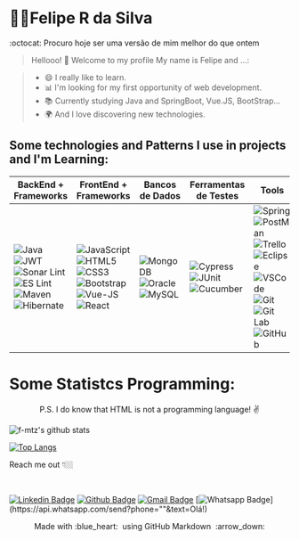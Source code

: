 

# 👨‍💻Felipe R da Silva

:octocat: Procuro hoje ser uma versão de mim melhor do que ontem


> Hellooo! 👋 Welcome to my profile
My name is Felipe and ...:

 > - 😄 I really like to learn. 
 > - 📊 I'm looking for my first opportunity of web development. 
 > - 📚 Currently studying Java and SpringBoot, Vue.JS, BootStrap... 
 > - 🌍 And I love discovering new technologies. 


## Some technologies and Patterns I use in projects and I'm Learning:

BackEnd + Frameworks   | FrontEnd + Frameworks|Bancos de Dados |Ferramentas de Testes |Tools |  Mobile | Services 
--------- | ---------|----------------|----------------------|-------|---------|--------
 ![Java](https://img.shields.io/badge/-Java-007396?style=flat-square&logo=java)![JWT](https://img.shields.io/badge/-JWT-black?style=flat-square&logo=jsonwebtokens)![Sonar Lint](https://img.shields.io/badge/-Sonar_Lint-red?style=flat-square&logo=sonarlint)![ES Lint](https://img.shields.io/badge/-ES_Lint-darkblue?style=flat-square&logo=eslint)![Maven](https://img.shields.io/badge/-Maven-purple?style=flat-square&logo=apachemaven)![Hibernate](https://img.shields.io/badge/-Hibernate-grey?style=flat-square&logo=hibernate)|![JavaScript](https://img.shields.io/badge/-JavaScript-black?style=flat-square&logo=javascript)![HTML5](https://img.shields.io/badge/-HTML5-E34F26?style=flat-square&logo=html5&logoColor=white)![CSS3](https://img.shields.io/badge/-CSS3-1572B6?style=flat-square&logo=css3)![Bootstrap](https://img.shields.io/badge/-Bootstrap-563D7C?style=flat-square&logo=bootstrap)![Vue-JS](https://img.shields.io/badge/-VueJS-black?style=flat-square&logo=Vue.js)![React](https://img.shields.io/badge/-React-darkblue?style=flat-square&logo=React)| ![MongoDB](https://img.shields.io/badge/-MongoDB-black?style=flat-square&logo=mongodb)![Oracle](https://img.shields.io/badge/-Oracle_DB-red?style=flat-square&logo=oracle)![MySQL](https://img.shields.io/badge/-MySQL-4479A1?style=flat-square&logo=mysql&logoColor=white)|![Cypress](https://img.shields.io/badge/-Cypress-black?style=flat-square&logo=cypress)![JUnit](https://img.shields.io/badge/-JUnit-red?style=flat-square&logo=junit) ![Cucumber](https://img.shields.io/badge/-Cucumber-white?style=flat-square&logo=cucumber)|![Spring](https://img.shields.io/badge/-Spring-6DB33F?style=flat-square&logo=spring&logoColor=white)![PostMan](https://img.shields.io/badge/-Postman-black?style=flat-square&logo=postman)![Trello](https://img.shields.io/badge/-Trello-blue?style=flat-square&logo=trello)![Eclipse](https://img.shields.io/badge/-Eclipse-2C2255?style=flat-square&logo=eclipse&logoColor=white)![VSCode](https://img.shields.io/badge/-VSCode-007ACC?style=flat-square&logo=visual-studio-code&logoColor=white)![Git](https://img.shields.io/badge/-Git-black?style=flat-square&logo=git)![Git Lab](https://img.shields.io/badge/-Git_Lab-orange?style=flat-square&logo=gitlab)![GitHub](https://img.shields.io/badge/-GitHub-181717?style=flat-square&logo=github)|![](https://img.shields.io/badge/-Dart-black?style=flat-square&logo=dart)![Flutter](https://img.shields.io/badge/-Flutter-black?style=flat-square&logo=flutter&logoColor=blue)|[![Gmail Badge](https://img.shields.io/badge/-Gmail-c14438?style=flat-square&logo=Gmail&logoColor=white&link=mailto:felipe.rs.dev@gmail.com)](mailto:felipe.rs.dev@gmail.com/)![](https://img.shields.io/badge/-Twilio-white?style=flat-square&logo=twilio)![](https://img.shields.io/badge/-Firebase-white?style=flat-square&logo=firebase)![](https://img.shields.io/badge/-Trello-blue?style=flat-square&logo=trello)






# Some Statistcs Programming:

<p align="center"> P.S. I do know that HTML is not a programming language! ✌️ </p>

![f-mtz's github stats](https://github-readme-stats.vercel.app/api?username=f-mtz&show_icons=true&theme=tokyonight)

[![Top Langs](https://github-readme-stats.vercel.app/api/top-langs/?username=f-mtz)](https://github.com/f-mtz/github-readme-stats)


<p align="left">
Reach me out 👇🏼
</p>
<br>


[![Linkedin Badge](https://img.shields.io/badge/-LinkedIn-blue?style=flat-square&logo=Linkedin&logoColor=white&link=https://www.linkedin.com/in/felipe-ribeiro-1a9b471a0/)](https://www.linkedin.com/in/felipe-ribeiro-1a9b471a0/)
[![Github Badge](https://img.shields.io/badge/-Github-000?style=flat-square&logo=Github&logoColor=white&link=https://github.com/f-mtz)](https://github.com/f-mtz)
[![Gmail Badge](https://img.shields.io/badge/-Gmail-c14438?style=flat-square&logo=Gmail&logoColor=white&link=mailto:felipe.rs.dev@gmail.com)](mailto:felipe.rs.dev@gmail.com/)
[![Whatsapp Badge](https://img.shields.io/badge/-Whatsapp-4CA143?style=flat-square&labelColor=4CA143&logo=whatsapp&logoColor=white&link=https://api.whatsapp.com/send?phone=""&text=Olá!)](https://api.whatsapp.com/send?phone=""&text=Olá!)




<p align="center">
  Made with :blue_heart: &nbsp;using GitHub Markdown &nbsp;:arrow_down:
</p>



<!--
[![Instagram Badge](https://img.shields.io/badge/-Instagram-violet?style=flat-square&logo=Instagram&logoColor=white&link=https://www.instagram.com/x/)](https://www.instagram.com/x/) 
-->
<!-- 
[![Youtube Badge](https://img.shields.io/badge/-Youtube-FF0000?style=flat-square&labelColor=FF0000&logo=youtube&logoColor=white&link=https://PUT THE LINK YOUR CHANNEL HERE)](https://PUT THE LINK YOUR CHANNEL HERE TOO) 


  [![Github Stats By Anurag](https://github.com/f-mtz.vercel.app/api?username=quadrified&show_icons=true&title_color=fff&icon_color=79ff97&text_color=9f9f9f&bg_color=151515)](https://github.com/f-mtz/github-readme)
 [![Telegram Badge](https://img.shields.io/badge/-Telegram-1ca0f1?style=flat-square&labelColor=1ca0f1&logo=telegram&logoColor=white&link=https://t.me/wesleyosantos91)](https://t.me/wesleyosantos91)
  
<p align="center"> 
  <i> Let's connect and chat! :incoming_envelope: </i>
</p>

<p align="center">
  <a href="https://www.linkedin.com/in/quadrified"><img src="https://github.com/Quadrified/Quadrified/blob/master/assets/my_svgs/linkedin.svg" width="30px" alt="LinkedIn"></a> &nbsp; &nbsp;
  <a href="https://instagram.com/quadrified"><img src="https://github.com/Quadrified/Quadrified/blob/master/assets/my_svgs/instagram.svg" width="30px" alt="Instagram"></a> &nbsp; &nbsp;
  <a href="https://twitter.com/quadrified"><img src="https://github.com/Quadrified/Quadrified/blob/master/assets/my_svgs/twitter.svg" width="30px" alt="Twitter">     </a> &nbsp; &nbsp;
  <a href="https://api.whatsapp.com/send?phone=+917330770559"><img src="https://github.com/Quadrified/Quadrified/blob/master/assets/my_svgs/whatsapp.svg" width="30px" alt="Whatsapp"></a> &nbsp; &nbsp;
  <a href="https://t.me/quadrified"><img src="https://github.com/Quadrified/Quadrified/blob/master/assets/my_svgs/telegram.svg" width="30px" alt="Telegram"></a> &nbsp; &nbsp;
</p
 
 ![](https://img.shields.io/badge/-Thymeleaf-005F0f?style=flat-square&logo=thymeleaf)
![](https://img.shields.io/badge/-Graphql-E10098?style=flat-square&logo=graphql)
  
![Nodejs](https://img.shields.io/badge/-Nodejs-339933?style=flat-square&logo=Node.js&logoColor=white)

![Sass](https://img.shields.io/badge/-Sass-CC6699?style=flat-square&logo=sass&logoColor=white)

![TypeScript](https://img.shields.io/badge/-TypeScript-007ACC?style=flat-square&logo=typescript)
![Angular](https://img.shields.io/badge/-Angular-DD0031?style=flat-square&logo=angular)
![Sencha](https://img.shields.io/badge/-Sencha-86BC40?style=flat-square&logo=sencha&logoColor=white)
![Ionic](https://img.shields.io/badge/-Ionic-3880FF?style=flat-square&logo=ionic&logoColor=white)
![NestJS](https://img.shields.io/badge/-NestJS-E0234E?style=flat-square&logo=nestjs&logoColor=white)
![Microsoft SQL Server](https://img.shields.io/badge/-SQL%20Server-CC2927?style=flat-square&logo=microsoft-sql-server&logoColor=white)

![Docker](https://img.shields.io/badge/-Docker-2496ED?style=flat-square&logo=docker&logoColor=white)
![Microsoft Azure](https://img.shields.io/badge/Microsoft%20Azure-0089D6?style=flat-square&logo=microsoft-azure&logoColor=white)


![Java](https://img.shields.io/badge/-Java-007396?style=flat-square&logo=java)
![Spring](https://img.shields.io/badge/-Spring-6DB33F?style=flat-square&logo=spring&logoColor=white)
![JavaScript](https://img.shields.io/badge/-JavaScript-black?style=flat-square&logo=javascript)
![Nodejs](https://img.shields.io/badge/-Nodejs-339933?style=flat-square&logo=Node.js&logoColor=white)
![HTML5](https://img.shields.io/badge/-HTML5-E34F26?style=flat-square&logo=html5&logoColor=white)
![CSS3](https://img.shields.io/badge/-CSS3-1572B6?style=flat-square&logo=css3)
![Sass](https://img.shields.io/badge/-Sass-CC6699?style=flat-square&logo=sass&logoColor=white)
![Bootstrap](https://img.shields.io/badge/-Bootstrap-563D7C?style=flat-square&logo=bootstrap)
![TypeScript](https://img.shields.io/badge/-TypeScript-007ACC?style=flat-square&logo=typescript)
![Angular](https://img.shields.io/badge/-Angular-DD0031?style=flat-square&logo=angular)
![Sencha](https://img.shields.io/badge/-Sencha-86BC40?style=flat-square&logo=sencha&logoColor=white)
![Ionic](https://img.shields.io/badge/-Ionic-3880FF?style=flat-square&logo=ionic&logoColor=white)
![NestJS](https://img.shields.io/badge/-NestJS-E0234E?style=flat-square&logo=nestjs&logoColor=white)
![Microsoft SQL Server](https://img.shields.io/badge/-SQL%20Server-CC2927?style=flat-square&logo=microsoft-sql-server&logoColor=white)
![MongoDB](https://img.shields.io/badge/-MongoDB-black?style=flat-square&logo=mongodb)
![MySQL](https://img.shields.io/badge/-MySQL-4479A1?style=flat-square&logo=mysql&logoColor=white)
![Docker](https://img.shields.io/badge/-Docker-2496ED?style=flat-square&logo=docker&logoColor=white)
![Microsoft Azure](https://img.shields.io/badge/Microsoft%20Azure-0089D6?style=flat-square&logo=microsoft-azure&logoColor=white)
![Google Cloud](https://img.shields.io/badge/Google%20Cloud-4285F4?style=flat-square&logo=google-cloud&logoColor=white)
![Firebase](https://img.shields.io/badge/Firebase-FFCA28?style=flat-square&logo=firebase&logoColor=white)
![Oracle Cloud](https://img.shields.io/badge/Oracle%20Cloud-F80000?style=flat-square&logo=oracle&logoColor=white)
![Git](https://img.shields.io/badge/-Git-black?style=flat-square&logo=git)
![GitHub](https://img.shields.io/badge/-GitHub-181717?style=flat-square&logo=github)
![BitBucket](https://img.shields.io/badge/-BitBucket-darkblue?style=flat-square&logo=bitbucket)
![JIRA](https://img.shields.io/badge/-JIRA-0052CC?style=flat-square&logo=jira)
![JFrog](https://img.shields.io/badge/-JFrog-41BF47?style=flat-square&logo=jfrog&logoColor=white)
![IntelliJ](https://img.shields.io/badge/-IntelliJ%20IDEA-black?style=flat-square&logo=intellij-idea&logoColor=white)
![Eclipse](https://img.shields.io/badge/-Eclipse-2C2255?style=flat-square&logo=eclipse&logoColor=white)
![VSCode](https://img.shields.io/badge/-VSCode-007ACC?style=flat-square&logo=visual-studio-code&logoColor=white)
![discord](https://img.shields.io/badge/dynamic/json?style=flat-square&logo=discord)

![Team Viewer](https://img.shields.io/badge/-TeamViewer-white?style=flat-square&logo=teamviewer)
![Microsoft Teams](https://img.shields.io/badge/-Microsoft_Teams-black?style=flat-square&logo=microsoftteams)
![Any Desk](https://img.shields.io/badge/-AnyDesk-orange?style=flat-square&logo=anydesk)

![Python](https://img.shields.io/badge/-Python-yellow?style=flat-square&logo=python)
![Kubernetes](https://img.shields.io/badge/-Kubernetes-white?style=flat-square&logo=kubernetes)
![Docker](https://img.shields.io/badge/-Docker-white?style=flat-square&logo=docker)

![Jenkins](https://img.shields.io/badge/-Jenkins-white?style=flat-square&logo=jenkins)

![Sublime Text](https://img.shields.io/badge/-Sublime_Text-white?style=flat-square&logo=sublimetext)

![Tomcat](https://img.shields.io/badge/-Tomcat-white?style=flat-square&logo=apachetomcat)
![Selenium](https://img.shields.io/badge/-Selenium-white?style=flat-square&logo=selenium)

![Kalilinux](https://img.shields.io/badge/-Kalilinux-white?style=flat-square&logo=kalilinux)
![Ubuntu](https://img.shields.io/badge/-Ubuntu-white?style=flat-square&logo=ubuntu)
![Manjaro](https://img.shields.io/badge/-Manjaro-white?style=flat-square&logo=manjaro)

![TypeScript](https://img.shields.io/badge/-TypeScript-white?style=flat-square&logo=typescript)

![MS Word](https://img.shields.io/badge/-Microsoft_Word-white?style=flat-square&logo=microsoftword)
![Power Point](https://img.shields.io/badge/-Power_Point-white?style=flat-square&logo=microsoftpowerpoint)
![Excel](https://img.shields.io/badge/-Excel-white?style=flat-square&logo=microsoftexcel)

![Team Viewer](https://img.shields.io/badge/-TeamViewer-white?style=flat-square&logo=angularjs)
![Team Viewer](https://img.shields.io/badge/-TeamViewer-white?style=flat-square&logo=angular)
![Team Viewer](https://img.shields.io/badge/-TeamViewer-white?style=flat-square&logo=vuetify)
![Team Viewer](https://img.shields.io/badge/-TeamViewer-white?style=flat-square&logo=selenium)
![Team Viewer](https://img.shields.io/badge/-TeamViewer-white?style=flat-square&logo=babel)
![Team Viewer](https://img.shields.io/badge/-TeamViewer-white?style=flat-square&logo=jquery)

![Team Viewer](https://img.shields.io/badge/-TeamViewer-white?style=flat-square&logo=css3)
![Team Viewer](https://img.shields.io/badge/-TeamViewer-white?style=flat-square&logo=html5)
![Team Viewer](https://img.shields.io/badge/-TeamViewer-white?style=flat-square&logo=react)
![Team Viewer](https://img.shields.io/badge/-TeamViewer-white?style=flat-square&logo=vue-dot-js)
![Team Viewer](https://img.shields.io/badge/-TeamViewer-white?style=flat-square&logo=spring)




OLD VERSION
<p align="left">
<img src="https://github.com/f-mtz/portifolio_resources/blob/master/icons/original-size/java.jpg" height="40px"> 
<img src="https://github.com/f-mtz/portifolio_resources/blob/master/icons/jwt.png" height="40px"> 
</p>

<p align="left">
<img src="https://github.com/f-mtz/portifolio_resources/blob/master/icons/original-size/vuejs.jpg"  height="40px"> 
<img src="https://github.com/f-mtz/portifolio_resources/blob/master/icons/original-size/js.jpg"  height="40px"> 
<img src="https://github.com/f-mtz/portifolio_resources/blob/master/icons/original-size/bootstrap.png"  height="40px">
</p>
-->

